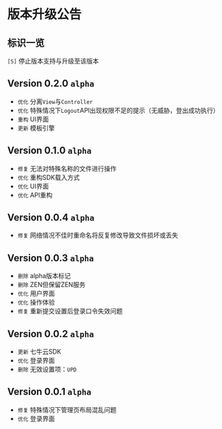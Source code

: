 # 版本升级公告

## 标识一览
`[S]` 停止版本支持与升级至该版本

## Version 0.2.0 `alpha`
- `优化` 分离`View`与`Controller`
- `优化` 特殊情况下`Logout`API出现权限不足的提示（无威胁，登出成功执行）
- `重构` UI界面
- `更新` 模板引擎

## Version 0.1.0 `alpha`
- `修复` 无法对特殊名称的文件进行操作
- `优化` 重构SDK载入方式
- `优化` UI界面
- `优化` API重构

## Version 0.0.4 `alpha`
- `修复` 网络情况不佳时重命名将反复修改导致文件损坏或丢失

## Version 0.0.3 `alpha`
- `删除` alpha版本标记
- `删除` ZEN但保留ZEN服务
- `优化` 用户界面
- `优化` 操作体验
- `修复` 重新提交设置后登录口令失效问题

## Version 0.0.2 `alpha`
- `更新` 七牛云SDK
- `优化` 登录界面
- `删除` 无效设置项：`UPD`

## Version 0.0.1 `alpha`
- `修复` 特殊情况下管理页布局混乱问题
- `优化` 登录界面
